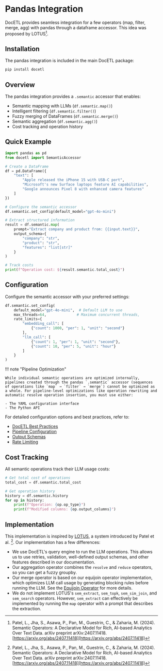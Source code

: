 # Pandas Integration

DocETL provides seamless integration for a few operators (map, filter, merge, agg) with pandas through a dataframe accessor. This idea was proposed by LOTUS[^1]. 

## Installation

The pandas integration is included in the main DocETL package:

```bash
pip install docetl
```

## Overview

The pandas integration provides a `.semantic` accessor that enables:

- Semantic mapping with LLMs (`df.semantic.map()`)
- Intelligent filtering (`df.semantic.filter()`)
- Fuzzy merging of DataFrames (`df.semantic.merge()`)
- Semantic aggregation (`df.semantic.agg()`)
- Cost tracking and operation history

## Quick Example

```python
import pandas as pd
from docetl import SemanticAccessor

# Create a DataFrame
df = pd.DataFrame({
    "text": [
        "Apple released the iPhone 15 with USB-C port",
        "Microsoft's new Surface laptops feature AI capabilities",
        "Google announces Pixel 8 with enhanced camera features"
    ]
})

# Configure the semantic accessor
df.semantic.set_config(default_model="gpt-4o-mini")

# Extract structured information
result = df.semantic.map(
    prompt="Extract company and product from: {{input.text}}",
    output_schema={
        "company": "str",
        "product": "str",
        "features": "list[str]"
    }
)

# Track costs
print(f"Operation cost: ${result.semantic.total_cost}")
```

## Configuration

Configure the semantic accessor with your preferred settings:

```python
df.semantic.set_config(
    default_model="gpt-4o-mini",  # Default LLM to use
    max_threads=64,              # Maximum concurrent threads,
    rate_limits={
        "embedding_call": [
            {"count": 1000, "per": 1, "unit": "second"}
        ],
        "llm_call": [
            {"count": 1, "per": 1, "unit": "second"},
            {"count": 10, "per": 5, "unit": "hour"}
        ]
    } 
)
```

!!! note "Pipeline Optimization"

    While individual semantic operations are optimized internally, pipelines created through the pandas `.semantic` accessor (sequences of operations like `map` → `filter` → `merge`) cannot be optimized as a whole. For pipeline-level optimizations like operation rewriting and automatic resolve operation insertion, you must use either:
    
    - The YAML configuration interface
    - The Python API

For detailed configuration options and best practices, refer to:

- [DocETL Best Practices](../best-practices.md)
- [Pipeline Configuration](../concepts/pipelines.md)
- [Output Schemas](../concepts/schemas.md)
- [Rate Limiting](../examples/rate-limiting.md) 

## Cost Tracking

All semantic operations track their LLM usage costs:

```python
# Get total cost of operations
total_cost = df.semantic.total_cost

# Get operation history
history = df.semantic.history
for op in history:
    print(f"Operation: {op.op_type}")
    print(f"Modified columns: {op.output_columns}")
```

## Implementation

This implementation is inspired by [LOTUS](https://github.com/guestrin-lab/lotus), a system introduced by Patel et al. [^1]. Our implementation has a few differences:

- We use DocETL's query engine to run the LLM operations. This allows us to use retries, validation, well-defined output schemas, and other features described in our documentation.
- Our aggregation operator combines the `resolve` and `reduce` operators, so you can get a fuzzy groupby.
- Our merge operator is based on our equijoin operator implementation, which optimizes LLM call usage by generating blocking rules before running the LLM. See the [Equijoin Operator](../operators/equijoin.md) for more details.
- We do not implement LOTUS's `sem_extract`, `sem_topk`, `sem_sim_join`, and `sem_search` operators. However, `sem_extract` can effectively be implemented by running the `map` operator with a prompt that describes the extraction.

[^1]: Patel, L., Jha, S., Asawa, P., Pan, M., Guestrin, C., & Zaharia, M. (2024). Semantic Operators: A Declarative Model for Rich, AI-based Analytics Over Text Data. arXiv preprint arXiv:2407.11418. [https://arxiv.org/abs/2407.11418](https://arxiv.org/abs/2407.11418) 